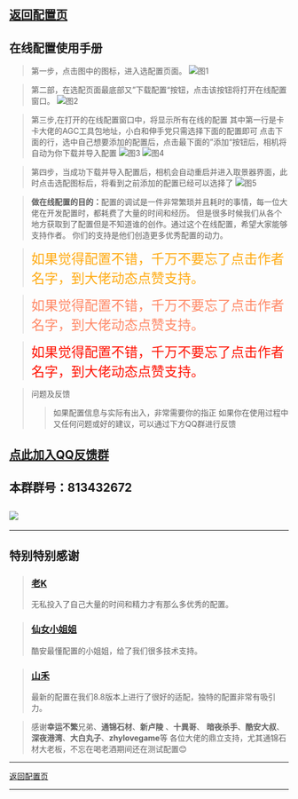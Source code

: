 <!-- title: 在线配置使用手册--> 
<!-- date:2024-01-02 --> 

## [返回配置页](patch.html)

## 在线配置使用手册
>第一步，点击图中的图标，进入选配置页面。
![图1](https://7up.pics/images/2024/01/02/gcam_ol_01.jpeg)

>第二部，在选配页面最底部又”下载配置“按钮，点击该按钮将打开在线配置窗口。
![图2](https://7up.pics/images/2024/01/02/gcam_ol_02.jpeg)

>第三步,在打开的在线配置窗口中，将显示所有在线的配置
>其中第一行是卡卡大佬的AGC工具包地址，小白和伸手党只需选择下面的配置即可
>点击下面的行，选中自己想要添加的配置后，点击最下面的”添加“按钮后，相机将自动为你下载并导入配置
![图3](https://7up.pics/images/2024/01/02/gcam_ol_03.jpeg)
![图4](https://7up.pics/images/2024/01/02/gcam_ol_04.jpeg)

>第四步，当成功下载并导入配置后，相机会自动重启并进入取景器界面，此时点击选配图标后，将看到之前添加的配置已经可以选择了
![图5](https://7up.pics/images/2024/01/02/gcam_ol_05.jpeg)

><b>做在线配置的目的：</b>配置的调试是一件非常繁琐并且耗时的事情，每一位大佬在开发配置时，都耗费了大量的时间和经历。
>但是很多时候我们从各个地方获取到了配置但是不知道谁的创作。通过这个在线配置，希望大家能够支持作者。
>你们的支持是他们创造更多优秀配置的动力。

><font size=5 color=#ffaa11>如果觉得配置不错，千万不要忘了点击作者名字，到大佬动态点赞支持。</font>

><font size=5 color=#ff8866>如果觉得配置不错，千万不要忘了点击作者名字，到大佬动态点赞支持。</font>

><font size=5 color=#ff1100>如果觉得配置不错，千万不要忘了点击作者名字，到大佬动态点赞支持。</font>

>问题及反馈
>>如果配置信息与实际有出入，非常需要你的指正
>>如果你在使用过程中又任何问题或好的建议，可以通过下方QQ群进行反馈

## [点此加入QQ反馈群](mqqopensdkapi://bizAgent/qm/qr?url=http%3A%2F%2Fqm.qq.com%2Fcgi-bin%2Fqm%2Fqr%3Ffrom%3Dapp%26p%3Dandroid%26jump_from%3Dwebapi%26k%3DZdXilFaDGAnZtAaJNmaoJOhAE8gj07M3)
## 本群群号：813432672
## ![](https://7up.pics/images/2024/01/02/qqun_813432672.jpeg)

----
## 特别特别感谢
>### [老K](coolmarket://www.coolapk.com/u/9048922) 
>无私投入了自己大量的时间和精力才有那么多优秀的配置。

>### [仙女小姐姐](coolmarket://www.coolapk.com/u/1490292) 
>酷安最懂配置的小姐姐，给了我们很多技术支持。

>### [山禾](coolmarket://www.coolapk.com/u/27035409)
>最新的配置在我们8.8版本上进行了很好的适配，独特的配置非常有吸引力。

> 感谢<b>幸运不繁</b>兄弟、<b>通锦石材</b>、<b>新卢陵</b> 、<b>十異哥</b>、 <b>暗夜杀手</b>、<b>酷安大叔</b>、<b>深夜港湾</b>、<b>大白丸子</b>、<b>zhylovegame</b>等
> 各位大佬的鼎立支持，尤其通锦石材大老板，不忘在喝老酒期间还在测试配置😊

----

[返回配置页](patch.html)

----